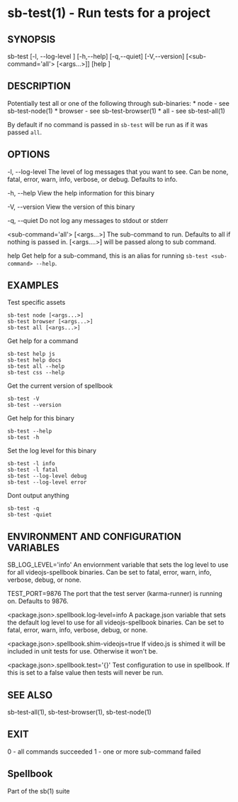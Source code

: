 # sb-test(1) - Run tests for a project

## SYNOPSIS

  sb-test [-l, --log-level <level>] [-h,--help] [-q,--quiet] [-V,--version]
          [<sub-command='all'> [<args...>]] [help <sub-command>]

## DESCRIPTION

  Potentially test all or one of the following through sub-binaries:
    * node - see sb-test-node(1)
    * browser - see sb-test-browser(1)
    * all - see sb-test-all(1)

  By default if no command is passed in `sb-test` will be run as if it was
  passed `all`.

## OPTIONS

  -l, --log-level <level>
    The level of log messages that you want to see. Can be none, fatal, error,
    warn, info, verbose, or debug. Defaults to info.

  -h, --help
    View the help information for this binary

  -V, --version
    View the version of this binary

  -q, --quiet
    Do not log any messages to stdout or stderr

  <sub-command='all'> [<args...>]
    The sub-command to run. Defaults to all if nothing is passed in.
    [<args....>] will be passed along to sub command.

  help <sub-command>
    Get help for a sub-command, this is an alias for running `sb-test <sub-command> --help`.

## EXAMPLES

  Test specific assets

    sb-test node [<args...>]
    sb-test browser [<args...>]
    sb-test all [<args...>]

  Get help for a command

    sb-test help js
    sb-test help docs
    sb-test all --help
    sb-test css --help

  Get the current version of spellbook

    sb-test -V
    sb-test --version

  Get help for this binary

    sb-test --help
    sb-test -h

  Set the log level for this binary

    sb-test -l info
    sb-test -l fatal
    sb-test --log-level debug
    sb-test --log-level error

  Dont output anything

    sb-test -q
    sb-test -quiet

## ENVIRONMENT AND CONFIGURATION VARIABLES

  SB_LOG_LEVEL='info'
    An enviornment variable that sets the log level to use for all videojs-spellbook
    binaries. Can be set to fatal, error, warn, info, verbose, debug, or none.

  TEST_PORT=9876
    The port that the test server (karma-runner) is running on. Defaults to 9876.

  <package.json>.spellbook.log-level=info
    A package.json variable that sets the default log level to use for all videojs-spellbook
    binaries. Can be set to fatal, error, warn, info, verbose, debug, or none.

  <package.json>.spellbook.shim-videojs=true
    If video.js is shimed it will be included in unit tests for use. Otherwise it won't be.

  <package.json>.spellbook.test='{}'
    Test configuration to use in spellbook. If this is set to a false value
    then tests will never be run.

## SEE ALSO

  sb-test-all(1), sb-test-browser(1), sb-test-node(1)

## EXIT

  0 - all commands succeeded
  1 - one or more sub-command failed

## Spellbook

  Part of the sb(1) suite
